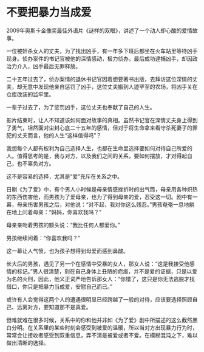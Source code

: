 # 不要把暴力当成爱

2009年奥斯卡金像奖最佳外语片《谜样的双眼》，讲述了一个动人却心酸的爱情故事。 

一位被奸杀女人的丈夫，为了找出凶手，有一年多下班后都坐在火车站里等待凶手现身。侦办案件的书记官被他的深情感动，极力侦办，最后成功逮捕凶手，却因政治力介入，凶手最后无罪释放。 

二十五年过去了，侦办案情的退休书记官因着想要著书出版，去拜访这位深情的丈夫，却无意中发现他亲自惩罚了凶手，这位丈夫搬到人迹罕至的农场，将凶手关在仓库改装的监牢里。 

一辈子过去了，为了惩罚凶手，这位丈夫也奉献了自己的人生。 

影片结束时，让人不知道该如何面对故事的真相。虽然书记官在深情丈夫身上得到了勇气，坦然面对尘封心底二十五年的感情，但对于将生命拿来看守杀死妻子的罪犯的丈夫而言，他的人生“这样值得吗”？ 

我想每个人都有权利为自己选择人生，也都在生命里选择要如何对待自己所爱的人。值得思考的是，我与对方，以及我们之间的关系，要如何摆放，才对得起自己，也不辜负对方。 

这不是容易的选择，尤其是“爱”充斥在关系之中。 

日剧《为了爱》中，有个男人小时候是母亲情感挫折时的出气筒，母亲用各种炽热的东西伤害他，而男孩为了爱母亲，也为了得到母亲的爱，忍受这一切。剧中有一幕，母亲伤害男孩之后，对他说：“对不起，我对你这么残忍。”男孩奄奄一息地躺在地上问着母亲：“妈妈，你喜欢我吗？” 

母亲亲吻着男孩的额头说：“我比任何人都爱你。” 

男孩继续问着：“你喜欢我吗？” 

这一幕让人气愤，也为孩子想得到母爱而感到鼻酸。 

长大后的男孩，遇见了另一个在感情中受暴的女人，那女人说：“这是我接受他感情的标记。”男人很清楚，刻在自己身体上丑陋的疤痕，并不是爱的证据，只是以爱为名的火刑，因此，他义正词严地告诉那女人：“你错了，这只是你无法逃脱才找借口，你只是把暴力当成爱，安慰自己而已。” 

或许有人会觉得这两个人的遭遇很明显已经跨越了一般的对待，应该要选择照顾自己、远离对方，要知道那不是真爱。 

但难就难在很多时候，关系中的你和他并非如《为了爱》剧中所描述的这么截然黑白分明。在关系里的某些时刻会感受到被爱的温暖，所以当对方出现暴力行为时，常常会让接收者感受到双重信息，弄不清是被爱或者不爱。在模糊混沌之下，难以做出清晰的选择。